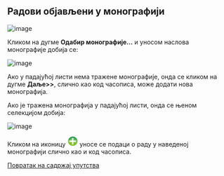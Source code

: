 ## Радови објављени у монографији 
 
 ![image](https://user-images.githubusercontent.com/29538544/150752431-65ef544e-659f-417c-be05-deea7f27e733.png)

Кликом на дугме **Одабир монографије...** и уносом наслова монографије дoбија се:

![image](https://user-images.githubusercontent.com/29538544/150753305-0fd1e613-69c5-47e3-a938-1b631c0e78a1.png)
 
Ако у падајућој листи нема тражене монографије, онда се кликом на дугме **Даље>>**, слично као код часописа, може додати нова монографија.

Ако је тражена монографија у падајућој листи, онда се њеном селекцијом добија:

![image](https://user-images.githubusercontent.com/29538544/150753390-24808a6c-6e98-4fa2-b1b1-e8bdb222a85b.png)
 
Кликом на иконицу ![image](../../images/create24.png) уносе се подаци о раду у наведеној монографији слично као и код часописа.

[Повратак на садржај упутства](../../uputstvo.md#садржај)
